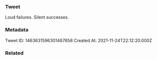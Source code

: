 ### Tweet
Loud failures. Silent successes.

### Metadata
Tweet ID: 1463631596301467658
Created At: 2021-11-24T22:12:20.000Z

### Related

